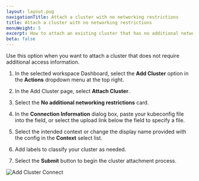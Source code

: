 ```yaml
---
layout: layout.pug
navigationTitle: Attach a cluster with no networking restrictions
title: Attach a cluster with no networking restrictions
menuWeight: 5
excerpt: How to attach an existing cluster that has no additional networking restrictions
beta: false
---
```


Use this option when you want to attach a cluster that does not require additional access information.

1. In the selected workspace Dashboard, select the **Add Cluster** option in the **Actions** dropdown menu at the top right.

1. In the Add Cluster page, select **Attach Cluster**.

1. Select the **No additional networking restrictions** card.

1. In the **Connection Information** dialog box, paste your kubeconfig file into the field, or select the upload link below the field to specify a file.

1. Select the intended context or change the display name provided with the config in the **Context** select list.

1. Add labels to classify your cluster as needed.

1. Select the **Submit** button to begin the cluster attachment process.

![Add Cluster Connect](/dkp/kommander/1.4/img/add-cluster-connect.png)
